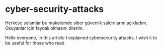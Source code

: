 # cyber-security-attacks

Herkese selamlar bu makalemde siber güvenlik saldırılarını açıkladım. Okuyanlar için faydalı olmasını dilerim.

Hello everyone, in this article I explained cybersecurity attacks. I wish it to be useful for those who read.
